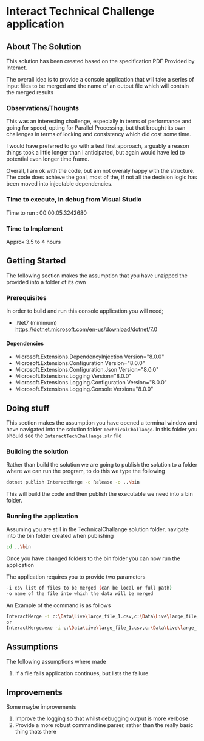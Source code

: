 # Interact Technical Challenge application

## About The Solution

This solution has been created based on the specification PDF Provided by Interact.

The overall idea is to provide a console application that will take a series of input files to be merged and the name of an output file which will contain the merged results

### Observations/Thoughts

This was an interesting challenge, especially in terms of performance and going for speed, opting for Parallel Processing, but that brought its own challenges in terms of locking and consistency which did cost some time.

I would have preferred to go with a test first approach, arguably a reason things took a little longer than I anticipated, but again would have led to potential even longer time frame.

Overall, I am ok with the code, but am not overaly happy with the structure.  The code does achieve the goal, most of the, if not all the decision logic has been moved into injectable dependencies.

### Time to execute, in debug from Visual Studio

Time to run : 00:00:05.3242680

### Time to Implement

Approx 3.5 to 4 hours

## Getting Started

The following section makes the assumption that you have unzipped the provided into a folder of its own

<!-- GETTING STARTED -->
### Prerequisites

In order to build and run this console application you will need;

* .Net7 (minimum)  
  https://dotnet.microsoft.com/en-us/download/dotnet/7.0

#### Dependencies

* Microsoft.Extensions.DependencyInjection Version="8.0.0"
* Microsoft.Extensions.Configuration Version="8.0.0"
* Microsoft.Extensions.Configuration.Json Version="8.0.0"
* Microsoft.Extensions.Logging Version="8.0.0"
* Microsoft.Extensions.Logging.Configuration Version="8.0.0"
* Microsoft.Extensions.Logging.Console Version="8.0.0"

## Doing stuff

This section makes the assumption you have opened a terminal window and have navigated into the solution folder `TechnicalChallange`. In this folder you should see the `InteractTechChallange.sln` file

### Building the solution

Rather than build the solution we are going to publish the solution to a folder where we can run the program, to do this we type the following

```sh
dotnet publish InteractMerge -c Release -o ..\bin
```

This will build the code and then publish the executable we need into a bin folder.

### Running the application

Assuming you are still in the TechnicalChallange solution folder, navigate into the bin folder created when publishing

```sh
cd ..\bin
```

Once you have changed folders to the bin folder you can now run the application

The application requires  you to provide two parameters

```sh
-i csv list of files to be merged (can be local or full path)
-o name of the file into which the data will be merged
```

An Example of the command is as follows

```sh
InteractMerge -i c:\Data\Live\large_file_1.csv,c:\Data\Live\large_file_2.csv,c:\Data\Live\large_file_3.csv,c:\Data\Live\large_file_4.csv,c:\Data\Live\large_file_5.csv      -o merged_files.csv
or
InteractMerge.exe -i c:\Data\Live\large_file_1.csv,c:\Data\Live\large_file_2.csv,c:\Data\Live\large_file_3.csv,c:\Data\Live\large_file_4.csv,c:\Data\Live\large_file_5.csv      -o merged_files.csv
```

## Assumptions

The following assumptions where made

1. If a file fails application continues, but lists the failure


## Improvements

Some maybe improvements

1. Improve the logging so that whilst debugging output is more verbose
2. Provide a more robust commandline parser, rather than the really basic thing thats there
